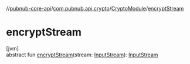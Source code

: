 //[pubnub-core-api](../../../index.md)/[com.pubnub.api.crypto](../index.md)/[CryptoModule](index.md)/[encryptStream](encrypt-stream.md)

# encryptStream

[jvm]\
abstract fun [encryptStream](encrypt-stream.md)(stream: [InputStream](https://docs.oracle.com/javase/8/docs/api/java/io/InputStream.html)): [InputStream](https://docs.oracle.com/javase/8/docs/api/java/io/InputStream.html)
